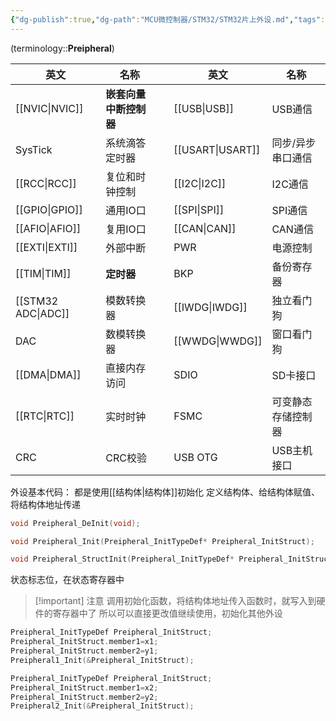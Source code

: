 ```yaml
---
{"dg-publish":true,"dg-path":"MCU微控制器/STM32/STM32片上外设.md","tags":["Preipheral"],"permalink":"/MCU微控制器/STM32/STM32片上外设/","dgPassFrontmatter":true,"noteIcon":"","created":"2024-07-22T07:55:45.554+08:00","updated":"2024-08-11T17:16:31.116+08:00"}
---
```


(terminology::**Preipheral**)


| 英文                 | 名称            |     | 英文               | 名称        |
| ------------------ | ------------- | --- | ---------------- | --------- |
| [[NVIC\|NVIC]]     | **嵌套向量中断控制器** |     | [[USB\|USB]]     | USB通信     |
| SysTick            | 系统滴答定时器       |     | [[USART\|USART]] | 同步/异步串口通信 |
| [[RCC\|RCC]]       | 复位和时钟控制       |     | [[I2C\|I2C]]     | I2C通信     |
| [[GPIO\|GPIO]]     | 通用IO口         |     | [[SPI\|SPI]]     | SPI通信     |
| [[AFIO\|AFIO]]     | 复用IO口         |     | [[CAN\|CAN]]     | CAN通信     |
| [[EXTI\|EXTI]]     | 外部中断          |     | PWR              | 电源控制      |
| [[TIM\|TIM]]       | **定时器**       |     | BKP              | 备份寄存器     |
| [[STM32 ADC\|ADC]] | 模数转换器         |     | [[IWDG\|IWDG]]   | 独立看门狗     |
| DAC                | 数模转换器         |     | [[WWDG\|WWDG]]         | 窗口看门狗     |
| [[DMA\|DMA]]            | 直接内存访问        |     | SDIO             | SD卡接口     |
| [[RTC\|RTC]]       | 实时时钟          |     | FSMC             | 可变静态存储控制器 |
| CRC                | CRC校验         |     | USB OTG          | USB主机接口   |

外设基本代码：
都是使用[[结构体\|结构体]]初始化
定义结构体、给结构体赋值、将结构体地址传递

```C
void Preipheral_DeInit(void);

void Preipheral_Init(Preipheral_InitTypeDef* Preipheral_InitStruct);

void Preipheral_StructInit(Preipheral_InitTypeDef* Preipheral_InitStruct);
```

状态标志位，在状态寄存器中

>[!important] 注意
>调用初始化函数，将结构体地址传入函数时，就写入到硬件的寄存器中了
>所以可以直接更改值继续使用，初始化其他外设


```C
Preipheral_InitTypeDef Preipheral_InitStruct;
Preipheral_InitStruct.member1=x1;
Preipheral_InitStruct.member2=y1;
Preipheral1_Init(&Preipheral_InitStruct);

Preipheral_InitTypeDef Preipheral_InitStruct;
Preipheral_InitStruct.member1=x2;
Preipheral_InitStruct.member2=y2;
Preipheral2_Init(&Preipheral_InitStruct);
```


